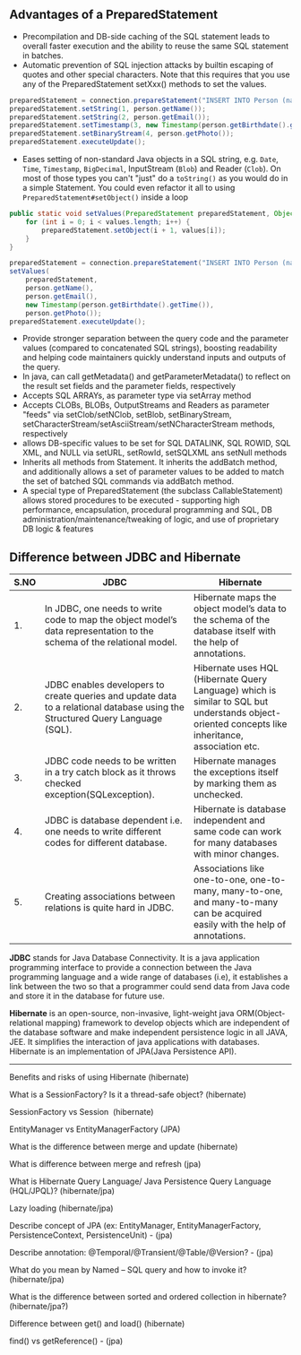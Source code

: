 ## Advantages of a PreparedStatement

- Precompilation and DB-side caching of the SQL statement leads to overall faster execution and the ability to reuse the same SQL statement in batches.
- Automatic prevention of SQL injection attacks by builtin escaping of quotes and other special characters. Note that this requires that you use any of the PreparedStatement setXxx() methods to set the values.

```java
preparedStatement = connection.prepareStatement("INSERT INTO Person (name, email, birthdate, photo) VALUES (?, ?, ?, ?)");
preparedStatement.setString(1, person.getName());
preparedStatement.setString(2, person.getEmail());
preparedStatement.setTimestamp(3, new Timestamp(person.getBirthdate().getTime()));
preparedStatement.setBinaryStream(4, person.getPhoto());
preparedStatement.executeUpdate();
```

- Eases setting of non-standard Java objects in a SQL string, e.g. `Date`, `Time`, `Timestamp`, `BigDecimal`, InputStream (`Blob`) and Reader (`Clob`). On most of those types you can't "just" do a `toString()` as you would do in a simple Statement. You could even refactor it all to using `PreparedStatement#setObject()` inside a loop

```java
public static void setValues(PreparedStatement preparedStatement, Object... values) throws SQLException {
    for (int i = 0; i < values.length; i++) {
        preparedStatement.setObject(i + 1, values[i]);
    }
}

preparedStatement = connection.prepareStatement("INSERT INTO Person (name, email, birthdate, photo) VALUES (?, ?, ?, ?)");
setValues(
    preparedStatement, 
    person.getName(), 
    person.getEmail(), 
    new Timestamp(person.getBirthdate().getTime()), 
    person.getPhoto());
preparedStatement.executeUpdate();

```

- Provide stronger separation between the query code and the parameter values (compared to concatenated SQL strings), boosting readability and helping code maintainers quickly understand inputs and outputs of the query.
- In java, can call getMetadata() and getParameterMetadata() to reflect on the result set fields and the parameter fields, respectively
- Accepts SQL ARRAYs, as parameter type via setArray method
- Accepts CLOBs, BLOBs, OutputStreams and Readers as parameter "feeds" via  setClob/setNClob, setBlob, setBinaryStream, setCharacterStream/setAsciiStream/setNCharacterStream methods, respectively
- allows DB-specific values to be set for SQL DATALINK, SQL ROWID, SQL XML, and NULL via setURL, setRowId, setSQLXML ans setNull methods
- Inherits all methods from Statement. It inherits the addBatch method, and additionally allows a set of parameter values to be added to match the set of batched SQL commands via addBatch method.
- A special type of PreparedStatement (the subclass CallableStatement) allows stored procedures to be executed - supporting high performance, encapsulation, procedural programming and SQL, DB administration/maintenance/tweaking of logic, and use of proprietary DB logic & features

## Difference between JDBC and Hibernate

| S.NO | JDBC                                     | Hibernate                                |
|------|------------------------------------------|------------------------------------------|
| 1.   | In JDBC, one needs to write code to map the object model’s data representation to the schema of the relational model. | Hibernate maps the object model’s data to the schema of the database itself with the help of annotations. |
| 2.   | JDBC enables developers to create queries and update data to a relational database using the Structured Query Language (SQL). | Hibernate uses HQL (Hibernate Query Language) which is similar to SQL but understands object-oriented concepts like inheritance, association etc. |
| 3.   | JDBC code needs to be written in a try catch block as it throws checked exception(SQLexception). | Hibernate manages the exceptions itself by marking them as unchecked. |
| 4.   | JDBC is database dependent i.e. one needs to write different codes for different database. | Hibernate is database independent and same code can work for many databases with minor changes. |
| 5.   | Creating associations between relations is quite hard in JDBC. | Associations like one-to-one, one-to-many, many-to-one, and many-to-many can be acquired easily with the help of annotations. |

**JDBC** stands for Java Database Connectivity. It is a java application programming interface to provide a connection between the Java programming language and a wide range of databases (i.e), it establishes a link between the two so that a programmer could send data from Java code and store it in the database for future use.

**Hibernate** is an open-source, non-invasive, light-weight java ORM(Object-relational mapping) framework to develop objects which are independent of the database software and make independent persistence logic in all JAVA, JEE. It simplifies the interaction of java applications with databases. Hibernate is an implementation of JPA(Java Persistence API).

-----------------

Benefits and risks of using Hibernate (hibernate)

What is a SessionFactory? Is it a thread-safe object?  (hibernate)

SessionFactory vs Session  (hibernate)

EntityManager vs EntityManagerFactory  (JPA)

What is the difference between merge and update (hibernate)

What is difference between merge and refresh (jpa)

What is Hibernate Query Language/ Java Persistence Query Language (HQL/JPQL)? (hibernate/jpa)

Lazy loading (hibernate/jpa)

Describe concept of JPA (ex: EntityManager, EntityManagerFactory, PersistenceContext, PersistenceUnit) - (jpa)

Describe annotation: @Temporal/@Transient/@Table/@Version?  - (jpa)

What do you mean by Named – SQL query and how to invoke it? (hibernate/jpa)

What is the difference between sorted and ordered collection in hibernate? (hibernate/jpa?)

Difference between get() and load() (hibernate)

find() vs getReference()  - (jpa)


